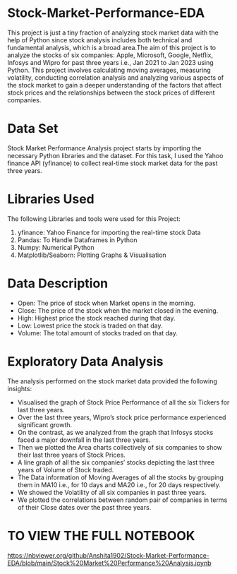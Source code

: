 # Stock-Market-Performance-EDA
This project is just a tiny fraction of analyzing stock market data with the help of Python since stock analysis includes both technical and fundamental analysis, which is a broad area.The aim of this project is to analyze the stocks of six companies: Apple, Microsoft, Google, Netflix, Infosys and Wipro for past three years i.e., Jan 2021 to Jan 2023 using Python.
This project involves calculating moving averages, measuring volatility, conducting correlation analysis and analyzing various aspects of the stock market to gain a deeper understanding of the factors that affect stock prices and the relationships between the stock prices of different companies.

# Data Set
Stock Market Performance Analysis project starts by importing the necessary Python libraries and the dataset. For this task, I used the Yahoo finance API (yfinance) to collect real-time stock market data for the past three years.

# Libraries Used
The following Libraries and tools were used for this Project:
1. yfinance: Yahoo Finance for importing the real-time stock Data
2. Pandas: To Handle Dataframes in Python
3. Numpy: Numerical Python
4. Matplotlib/Seaborn: Plotting Graphs & Visualisation

# Data Description
- Open: The price of stock when Market opens in the morning.
- Close: The price of the stock when the market closed in the evening.
- High: Highest price the stock reached during that day.
- Low: Lowest price the stock is traded on that day.
- Volume: The total amount of stocks traded on that day.

# Exploratory Data Analysis
The analysis performed on the stock market data provided the following insights:
- Visualised the graph of Stock Price Performance of all the six Tickers for last three years.
- Over the last three years, Wipro’s stock price performance experienced significant growth.
- On the contrast, as we  analyzed from the graph that Infosys stocks faced a major downfall in the last three years.
- Then we plotted the Area charts collectively of six companies to show their last three years of Stock Prices.
- A line graph of all the six companies’ stocks depicting the last three years of Volume of Stock traded.
- The Data information of Moving Averages of all the stocks by grouping them in MA10 i.e., for 10 days and MA20 i.e., for 20 days respectively.
- We showed the Volatility of all six companies in past three years.
- We plotted the correlations between random pair of companies in terms of their Close dates over the past three years.


# TO VIEW THE FULL NOTEBOOK 
https://nbviewer.org/github/Anshita1902/Stock-Market-Performance-EDA/blob/main/Stock%20Market%20Performance%20Analysis.ipynb
